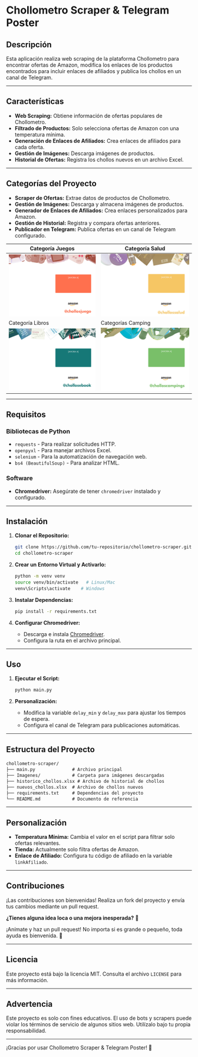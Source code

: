 # Chollometro Scraper & Telegram Poster

## Descripción
Esta aplicación realiza web scraping de la plataforma Chollometro para encontrar ofertas de Amazon, modifica los enlaces de los productos encontrados para incluir enlaces de afiliados y publica los chollos en un canal de Telegram.

---



## Características
- **Web Scraping:** Obtiene información de ofertas populares de Chollometro.
- **Filtrado de Productos:** Solo selecciona ofertas de Amazon con una temperatura mínima.
- **Generación de Enlaces de Afiliados:** Crea enlaces de afiliados para cada oferta.
- **Gestión de Imágenes:** Descarga imágenes de productos.
- **Historial de Ofertas:** Registra los chollos nuevos en un archivo Excel.

---

## Categorías del Proyecto
- **Scraper de Ofertas:** Extrae datos de productos de Chollometro.
- **Gestión de Imágenes:** Descarga y almacena imágenes de productos.
- **Generador de Enlaces de Afiliados:** Crea enlaces personalizados para Amazon.
- **Gestión de Historial:** Registra y compara ofertas anteriores.
- **Publicador en Telegram:** Publica ofertas en un canal de Telegram configurado.

| Categoría Juegos               | Categoría Salud               |
|-----------------------|-------------------------|
| ![Texto 1](chollosjuego.jpg) | ![Texto 2](chollossalud.jpg) |
| Categoría Libros             | Categorías Camping            |
| ![Texto 3](chollosebook.jpg) | ![Texto 4](cholloscampings.jpg) |

---

## Requisitos

### Bibliotecas de Python
- `requests` - Para realizar solicitudes HTTP.
- `openpyxl` - Para manejar archivos Excel.
- `selenium` - Para la automatización de navegación web.
- `bs4 (BeautifulSoup)` - Para analizar HTML.

### Software
- **Chromedriver:** Asegúrate de tener `chromedriver` instalado y configurado.

---

## Instalación
1. **Clonar el Repositorio:**
   ```bash
   git clone https://github.com/tu-repositorio/chollometro-scraper.git
   cd chollometro-scraper
   ```

2. **Crear un Entorno Virtual y Activarlo:**
   ```bash
   python -m venv venv
   source venv/bin/activate   # Linux/Mac
   venv\Scripts\activate    # Windows
   ```

3. **Instalar Dependencias:**
   ```bash
   pip install -r requirements.txt
   ```

4. **Configurar Chromedriver:**
   - Descarga e instala [Chromedriver](https://chromedriver.chromium.org/downloads).
   - Configura la ruta en el archivo principal.

---

## Uso

1. **Ejecutar el Script:**
   ```bash
   python main.py
   ```

2. **Personalización:**
   - Modifica la variable `delay_min` y `delay_max` para ajustar los tiempos de espera.
   - Configura el canal de Telegram para publicaciones automáticas.

---

## Estructura del Proyecto
```
chollometro-scraper/
├── main.py              # Archivo principal
├── Imagenes/            # Carpeta para imágenes descargadas
├── historico_chollos.xlsx # Archivo de historial de chollos
├── nuevos_chollos.xlsx  # Archivo de chollos nuevos
├── requirements.txt     # Dependencias del proyecto
└── README.md            # Documento de referencia
```

---

## Personalización
- **Temperatura Mínima:** Cambia el valor en el script para filtrar solo ofertas relevantes.
- **Tienda:** Actualmente solo filtra ofertas de Amazon.
- **Enlace de Afiliado:** Configura tu código de afiliado en la variable `linkAfiliado`.

---

## Contribuciones
¡Las contribuciones son bienvenidas! Realiza un fork del proyecto y envía tus cambios mediante un pull request.

**¿Tienes alguna idea loca o una mejora inesperada?** 🎯

¡Anímate y haz un pull request! No importa si es grande o pequeño, toda ayuda es bienvenida. 💪

---

## Licencia
Este proyecto está bajo la licencia MIT. Consulta el archivo `LICENSE` para más información.

---

## Advertencia
Este proyecto es solo con fines educativos. El uso de bots y scrapers puede violar los términos de servicio de algunos sitios web. Utilízalo bajo tu propia responsabilidad.

---

¡Gracias por usar Chollometro Scraper & Telegram Poster! 🎉

